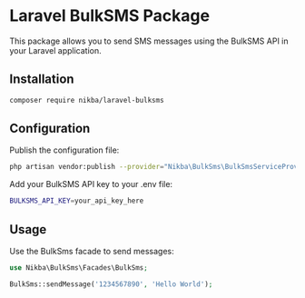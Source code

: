 # Laravel BulkSMS Package

This package allows you to send SMS messages using the BulkSMS API in your Laravel application.

## Installation

```bash
composer require nikba/laravel-bulksms
```

## Configuration
Publish the configuration file:
```bash
php artisan vendor:publish --provider="Nikba\BulkSms\BulkSmsServiceProvider"
```

Add your BulkSMS API key to your .env file:
```bash
BULKSMS_API_KEY=your_api_key_here
```
## Usage
Use the BulkSms facade to send messages:

```php
use Nikba\BulkSms\Facades\BulkSms;

BulkSms::sendMessage('1234567890', 'Hello World');
```
